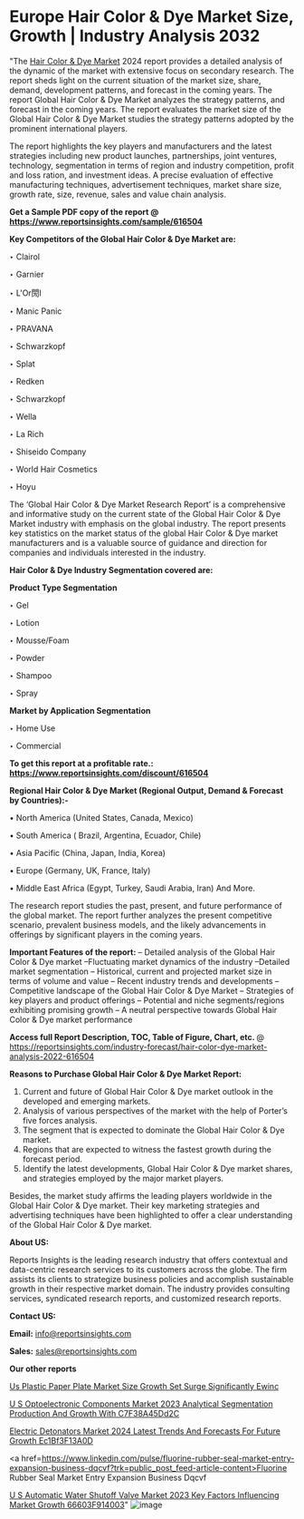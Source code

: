 # Europe Hair Color & Dye Market Size, Growth | Industry Analysis 2032

"The <a href=https://www.reportsinsights.com/sample/616504>Hair Color & Dye Market</a> 2024 report provides a detailed analysis of the dynamic of the market with extensive focus on secondary research. The report sheds light on the current situation of the market size, share, demand, development patterns, and forecast in the coming years. The report Global Hair Color & Dye Market analyzes the strategy patterns, and forecast in the coming years. The report evaluates the market size of the Global Hair Color & Dye Market studies the strategy patterns adopted by the prominent international players.

The report highlights the key players and manufacturers and the latest strategies including new product launches, partnerships, joint ventures, technology, segmentation in terms of region and industry competition, profit and loss ration, and investment ideas. A precise evaluation of effective manufacturing techniques, advertisement techniques, market share size, growth rate, size, revenue, sales and value chain analysis.

<strong>Get a Sample PDF copy of the report @ <a href=https://www.reportsinsights.com/sample/616504 style=color:#0000ff;>https://www.reportsinsights.com/sample/616504</a></strong>

<strong>Key Competitors of the Global Hair Color & Dye Market are:</strong>

‣ Clairol

‣ Garnier

‣ L'Or閍l

‣ Manic Panic

‣ PRAVANA

‣ Schwarzkopf

‣ Splat

‣ Redken

‣ Schwarzkopf

‣ Wella

‣ La Rich

‣ Shiseido Company

‣ World Hair Cosmetics

‣ Hoyu

The ‘Global Hair Color & Dye Market Research Report’ is a comprehensive and informative study on the current state of the Global Hair Color & Dye Market industry with emphasis on the global industry. The report presents key statistics on the market status of the global Hair Color & Dye market manufacturers and is a valuable source of guidance and direction for companies and individuals interested in the industry.

<strong>Hair Color & Dye Industry Segmentation covered are:</strong>

<strong>Product Type Segmentation</strong>

‣ Gel

‣ Lotion

‣ Mousse/Foam

‣ Powder

‣ Shampoo

‣ Spray

<strong>Market by Application Segmentation</strong>

‣ Home Use

‣ Commercial

<strong>To get this report at a profitable rate.: <a href=https://www.reportsinsights.com/discount/616504 style=color:#0000ff;>https://www.reportsinsights.com/discount/616504</a></strong>

<strong>Regional Hair Color & Dye Market (Regional Output, Demand &amp; Forecast by Countries):-</strong>

• North America (United States, Canada, Mexico)

• South America ( Brazil, Argentina, Ecuador, Chile)

• Asia Pacific (China, Japan, India, Korea)

• Europe (Germany, UK, France, Italy)

• Middle East Africa (Egypt, Turkey, Saudi Arabia, Iran) And More.

The research report studies the past, present, and future performance of the global market. The report further analyzes the present competitive scenario, prevalent business models, and the likely advancements in offerings by significant players in the coming years.

<strong>Important Features of the report:</strong>
– Detailed analysis of the Global Hair Color & Dye market
–Fluctuating market dynamics of the industry
–Detailed market segmentation
– Historical, current and projected market size in terms of volume and value
– Recent industry trends and developments
– Competitive landscape of the Global Hair Color & Dye Market
– Strategies of key players and product offerings
– Potential and niche segments/regions exhibiting promising growth
– A neutral perspective towards Global Hair Color & Dye market performance

<strong>Access full Report Description, TOC, Table of Figure, Chart, etc. </strong>@   <a href=https://reportsinsights.com/industry-forecast/hair-color-dye-market-analysis-2022-616504 style=color:#0000ff;>https://reportsinsights.com/industry-forecast/hair-color-dye-market-analysis-2022-616504</a>

<strong>Reasons to Purchase Global Hair Color & Dye Market Report:</strong>
1. Current and future of Global Hair Color & Dye market outlook in the developed and emerging markets.
2. Analysis of various perspectives of the market with the help of Porter’s five forces analysis.
3. The segment that is expected to dominate the Global Hair Color & Dye market.
4. Regions that are expected to witness the fastest growth during the forecast period.
5. Identify the latest developments, Global Hair Color & Dye market shares, and strategies employed by the major market players.

Besides, the market study affirms the leading players worldwide in the Global Hair Color & Dye market. Their key marketing strategies and advertising techniques have been highlighted to offer a clear understanding of the Global Hair Color & Dye market.

<strong><strong>About US</strong>:</strong>

Reports Insights is the leading research industry that offers contextual and data-centric research services to its customers across the globe. The firm assists its clients to strategize business policies and accomplish sustainable growth in their respective market domain. The industry provides consulting services, syndicated research reports, and customized research reports.

<strong>Contact US:</strong>

<p class=><b>Email:</b> <a href=mailto:info@reportsinsights.com>info@reportsinsights.com</a></p>
<p class=><b>Sales:</b> <a href=mailto:sales@reportsinsights.com>sales@reportsinsights.com</a></p>

<strong>Our other reports</strong>

<a href=https://www.linkedin.com/pulse/us-plastic-paper-plate-market-size-growth-set-surge-significantly-ewinc/>Us Plastic Paper Plate Market Size Growth Set Surge Significantly Ewinc</a>

<a href=https://medium.com/@sakshideshmukh994/u-s-optoelectronic-components-market-2023-analytical-segmentation-production-and-growth-with-c7f38a45dd2c>U S Optoelectronic Components Market 2023 Analytical Segmentation Production And Growth With C7F38A45Dd2C</a>

<a href=https://medium.com/@aneetapatil1234/electric-detonators-market-2024-latest-trends-and-forecasts-for-future-growth-ec1bf3f13a0d>Electric Detonators Market 2024 Latest Trends And Forecasts For Future Growth Ec1Bf3F13A0D</a>

<a href=https://www.linkedin.com/pulse/fluorine-rubber-seal-market-entry-expansion-business-dqcvf?trk=public_post_feed-article-content>Fluorine Rubber Seal Market Entry Expansion Business Dqcvf</a>

<a href=https://medium.com/@reportinsights.ja/u-s-automatic-water-shutoff-valve-market-2023-key-factors-influencing-market-growth-66603f914003>U S Automatic Water Shutoff Valve Market 2023 Key Factors Influencing Market Growth 66603F914003</a>"
![image](https://github.com/Reportsinsights123/RIgrowth/assets/158415881/58e82b99-d78e-4caa-adee-28f6112b4ada)
